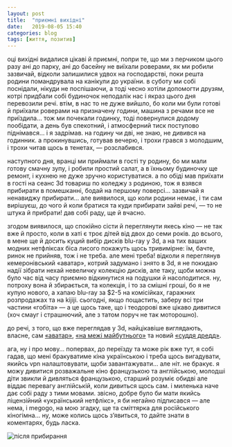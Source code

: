 ```yaml
---
layout: post
title:  "приємні вихідні"
date:   2019-08-05 15:40
categories: blog
tags: [життя, позитив]
---
```


оці вихідні видалися цікаві й приємні, попри те, що ми з перчиком цього разу ані до парку, ані до басейну не виїхали роверами, як ми робили зазвичай, відколи залишилися удвох на господарстві, поки решта родини помандрувала на канікули до україни. в суботу ми собі поснідали, нікуди не поспішаючи, а тоді чесно хотіли допомогти друзям, котрі придбали собі будиночок неподалік нас і якраз цього дня перевозили речі. втім, в нас то не дуже вийшло, бо коли ми були готові й приїхали роверами на призначену години, машина з речами все не приїздила… тож ми почекали годинку, тоді повернулися додому пообідати, а день був спекотний, і атмосферний тиск поступово піднімався… і я задрімав. на годину чи дві, не знаю, не дивився на годинник. а прокинувшись, готував вечерю, і трохи грався з молодшим, і трохи читав щось в тенетах, — розслабився.

наступного дня, вранці ми приймали в гості ту родину, бо ми мали готову смачну зупу, і робили простий салат, а в їхньому будиночку ще ремонт, і кухнею не дуже зручно користуватися. а по обіді мав приїхати в гості на сеанс 3d товариш по коледжу з родиною, тож я взявся прибирати в помешканні, бодай на першому поверсі… зазвичай я ненавиджу прибирати… але виявилося, що коли родини немає, і ти сам вирішуєш, до чого й коли братися та куди прибирати зайві речі, — то не штука й прибрати! дав собі раду, ще й вчасно. 

згодом виявилося, що спокійно сісти й переглянути якесь кіно — не так вже й просто, коли в хаті є троє дітей від двох до семи років. до всього, в мене ще й досить куций вибір дисків blu-ray у 3d, а на тих ваших модних нетфліксах біса лисого покажуть щось тривимірне: їм, бачте, ринок не прийняв, тож і не треба. але мені треба! відколи я переглянув кемеронівський «аватар», котрий задумано і знято в 3d, я не покидаю надії зібрати нехай невеличку колекцію дисків, але таку, щоби можна було час від часу приємно відкинутися на подушки й насолодитися. ну, потроху вона й збирається, та колекція, і то за смішні гроші, бо я не купую нового, а хапаю blu-ray за $2-5 на комісійках, гаражних розпродажах та на kijiji. сьогодні, якщо пощастить, заберу всі три частини «гобіта» — а це щось таке, що і теодорові вже цікаво дивитися (хоч смауг і страшнючий, але з татом поруч не так моторошно).

до речі, з того, що вже переглядав у 3d, найцікавіше виглядають, власне, сам [«аватар»](https://www.imdb.com/title/tt0499549), [«на межі майбутнього»](https://www.imdb.com/title/tt1631867) та новий [«суддя дредд»](https://www.imdb.com/title/tt1343727).

ага, ну і про мову… попервах, до переїзду та може рік вже тут, я собі гадав, що мені бракуватиме кіна українською і треба щось вигадувати, якийсь vpn налаштовувати, щоби завантажувати… але ніт. не бракує. я можу дивитися розважальне кіно французькою та англійською, молодші діти звикли й дивляться французькою, старший розуміє обидві але віддає перевагу англійській, коли дивиться щось сам. і миленька наче дає собі раду з тими мовами. звісно, добре було би мати якийсь ліцензійний «український нетфлікс», я би негайно підписався — але нема, і megogo, на мою згадку, ще та сміттярка для російського кіногімна… ну, може колись щось з’явиться, то дайте знати в коментарях, будь ласка.

![після прибирання](/assets/images/2019-08-05-weekend.jpg)

